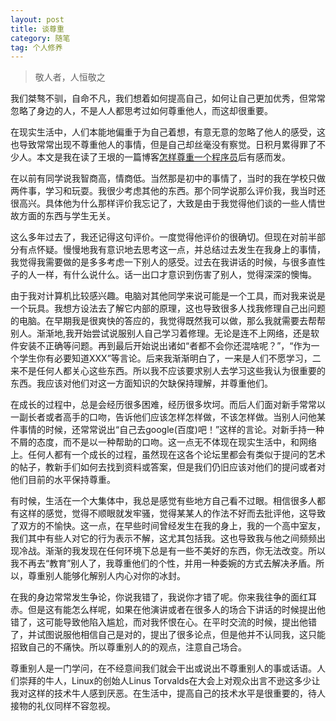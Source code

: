 ```yaml
---
layout: post
title: 谈尊重
category: 随笔
tag: 个人修养
---
```


> 敬人者，人恒敬之

我们桀骜不驯，自命不凡，我们想着如何提高自己，如何让自己更加优秀，但常常忽略了身边的人，不是人人都思考过如何尊重他人，而这却很重要。

在现实生活中，人们本能地偏重于为自己着想，有意无意的忽略了他人的感受，这也导致常常出现不尊重他人的事情，但是自己却丝毫没有察觉。日积月累得罪了不少人。本文是我在读了王垠的一篇博客[怎样尊重一个程序员](http://www.jianshu.com/p/b588d62daaa0)后有感而发。

在以前有同学说我智商高，情商低。当然那是初中的事情了，当时的我在学校只做两件事，学习和玩耍。我很少考虑其他的东西。那个同学说那么评价我，我当时还很高兴。具体他为什么那样评价我忘记了，大致是由于我觉得他们谈的一些人情世故方面的东西与学生无关。

这么多年过去了，我还记得这句评价。一度觉得他评价的很确切。但现在对前半部分有点怀疑。慢慢地我有意识地去思考这一点，并总结过去发生在我身上的事情，我觉得我需要做的是多多考虑一下别人的感受。过去在我讲话的时候，与很多直性子的人一样，有什么说什么。话一出口才意识到伤害了别人，觉得深深的懊悔。

由于我对计算机比较感兴趣。电脑对其他同学来说可能是一个工具，而对我来说是一个玩具。我想方设法去了解它内部的原理，这也导致很多人找我修理自己出问题的电脑。在早期我是很爽快的答应的，我觉得既然我可以做，那么我就需要去帮帮别人。渐渐地,我开始尝试说服别人自己学习着修理。无论是连不上网络，还是软件安装不正确等问题。再到最后开始说出诸如“者都不会你还混啥呢？”，“作为一个学生你有必要知道XXX”等言论。后来我渐渐明白了，一来是人们不愿学习，二来不是任何人都关心这些东西。所以我不应该要求别人去学习这些我认为很重要的东西。我应该对他们对这一方面知识的欠缺保持理解，并尊重他们。

在成长的过程中，总是会经历很多困难，经历很多坎坷。而后人们面对新手常常以一副长者或者高手的口吻，告诉他们应该怎样怎样做，不该怎样做。当别人问他某件事情的时候，还常常说出“自己去google(百度)吧！”这样的言论。对新手持一种不屑的态度，而不是以一种帮助的口吻。这一点无不体现在现实生活中，和网络上。任何人都有一个成长的过程，虽然现在这各个论坛里都会有类似于提问的艺术的帖子，教新手们如何去找到资料或答案，但是我们仍旧应该对他们的提问或者对他们目前的水平保持尊重。

有时候，生活在一个大集体中，我总是感觉有些地方自己看不过眼。相信很多人都有这样的感觉，觉得不顺眼就发牢骚，觉得某某人的作法不好而去批评他，这导致了双方的不愉快。这一点，在早些时间曾经发生在我的身上，我的一个高中室友，我们其中有些人对它的行为表示不解，这尤其包括我。这也导致我与他之间频频出现冷战。渐渐的我发现在任何环境下总是有一些不美好的东西，你无法改变。所以我不再去“教育”别人了，我尊重他们的个性，并用一种委婉的方式去解决矛盾。所以，尊重别人能够化解别人内心对你的冰封。


在我的身边常常发生争论，你说我错了，我说你才错了呢。你来我往争的面红耳赤。但是这有能怎么样呢，如果在他演讲或者在很多人的场合下讲话的时候提出他错了，这可能导致他陷入尴尬，而对我怀恨在心。在平时交流的时候，提出他错了，并试图说服他相信自己是对的，提出了很多论点，但是他并不认同我，这只能招致自己的不痛快。所以尊重别人的的观点，注意自己场合。

尊重别人是一门学问，在不经意间我们就会干出或说出不尊重别人的事或话语。人们崇拜的牛人，Linux的创始人Linus Torvalds在大会上对观众出言不逊这多少让我对这样的技术牛人感到厌恶。在生活中，提高自己的技术水平是很重要的，待人接物的礼仪同样不容忽视。

